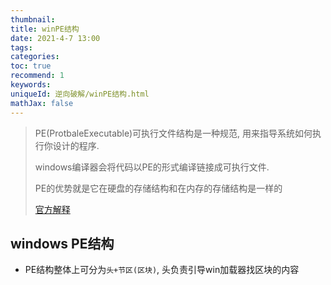 ```yaml
---
thumbnail:
title: winPE结构
date: 2021-4-7 13:00
tags:
categories: 
toc: true
recommend: 1
keywords: 
uniqueId: 逆向破解/winPE结构.html
mathJax: false
---
```

> PE(ProtbaleExecutable)可执行文件结构是一种规范, 用来指导系统如何执行你设计的程序.
>
> windows编译器会将代码以PE的形式编译链接成可执行文件.
>
> PE的优势就是它在硬盘的存储结构和在内存的存储结构是一样的
>
> [官方解释](https://docs.microsoft.com/en-us/windows/win32/debug/pe-format)
<!-- more -->
## windows PE结构

- PE结构整体上可分为`头+节区(区块)`, 头负责引导win加载器找区块的内容



